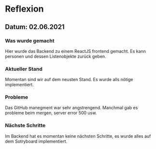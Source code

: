 # Reflexion

## Datum: 02.06.2021
### Was wurde gemacht
Hier wurde das Backend zu einem ReactJS frontend gemacht. Es kann personen und dessen Listenobjekte zurück geben.

### Aktueller Stand
Momentan sind wir auf dem neusten Stand. Es wurde alls nötige implementiert.

### Probleme
Das GitHub manegment war sehr angstrengend. Manchmal gab es probleme beim mergen, server error 500 usw.

### Nächste Schritte
Im Backend hat es momentan keine nächsten Schritte, es wurde alles auf dem Sotryboard implementiert.